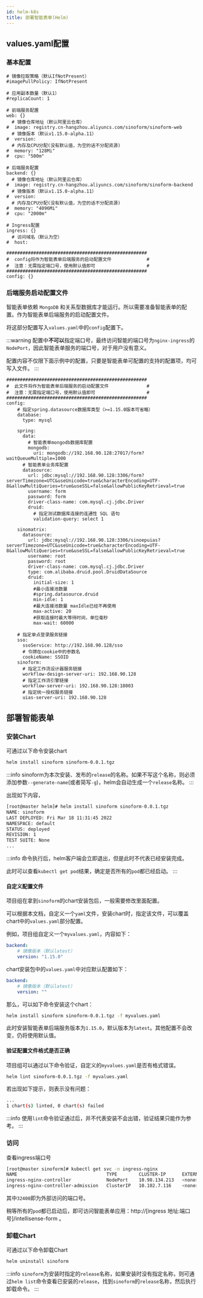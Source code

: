 ```yaml
---
id: helm-k8s
title: 部署智能表单(Helm)
---
```


## values.yaml配置

### 基本配置

```yaml, title=values.yaml
# 镜像拉取策略（默认IfNotPresent）
#imagePullPolicy: IfNotPresent

# 应用副本数量（默认1）
#replicaCount: 1

# 前端服务配置
web: {}
  # 镜像仓库地址（默认阿里云仓库）
#  image: registry.cn-hangzhou.aliyuncs.com/sinoform/sinoform-web
  # 镜像版本（默认v1.15.0-alpha.11）
#  version:
  # 内存及CPU分配(没有默认值，为空的话不分配资源)
#  memory: "128Mi"
#  cpu: "500m"

# 后端服务配置
backend: {}
  # 镜像仓库地址（默认阿里云仓库）
#  image: registry.cn-hangzhou.aliyuncs.com/sinoform/sinoform-backend
  # 镜像版本（默认v1.15.0-alpha.11）
#  version:
  # 内存及CPU分配(没有默认值，为空的话不分配资源)
#  memory: "4096Mi"
#  cpu: "2000m"

# Ingress配置
ingress: {}
  # 访问域名（默认为空）
#  host:

####################################################
#  config将作为智能表单后端服务的启动配置文件             #
#  注意：无需指定端口号，使用默认值即可                   #
####################################################
config: {}
```

### 后端服务启动配置文件

智能表单依赖 `MongoDB` 和关系型数据库才能运行。所以需要准备智能表单的配置。作为智能表单后端服务的启动配置文件。

将这部分配置写入`values.yaml`中的`config`配置下。

:::warning
 配置中**不可以**指定端口号，最终访问智能的端口号为`nginx-ingress`的`NodePort`，因此智能表单服务的端口号，对于用户没有意义。

 配置内容不仅限下面示例中的配置，只要是智能表单可配置的支持的配置项，均可写入文件。
:::

```yaml, title=values.yaml
####################################################
#  此文件将作为智能表单后端服务的启动配置文件              #
#  注意：无需指定端口号，使用默认值即可                   #
####################################################
config: 
    # 指定spring.datasource数据库类型（>=1.15.0版本可省略）
    database:
      type: mysql

    spring:
      data:
        # 智能表单mongodb数据库配置
        mongodb:
          uri: mongodb://192.168.90.128:27017/form?waitQueueMultiple=1000
      # 智能表单业务库配置
      datasource:
        url: jdbc:mysql://192.168.90.128:3306/form?serverTimezone=UTC&useUnicode=true&characterEncoding=UTF-8&allowMultiQueries=true&useSSL=false&allowPublicKeyRetrieval=true
        username: form
        password: form
        driver-class-name: com.mysql.cj.jdbc.Driver
        druid:
          # 指定测试数据库连接的连通性 SQL 语句
          validation-query: select 1

    sinomatrix:
      datasource:
        url: jdbc:mysql://192.168.90.128:3306/sinoepuias?serverTimezone=UTC&useUnicode=true&characterEncoding=UTF-8&allowMultiQueries=true&useSSL=false&allowPublicKeyRetrieval=true
        username: root
        password: root
        driver-class-name: com.mysql.cj.jdbc.Driver
        type: com.alibaba.druid.pool.DruidDataSource
        druid:
          initial-size: 1
          #最小连接池数量
          #spring.datasource.druid
          min-idle: 1
          #最大连接池数量 maxIdle已经不再使用
          max-active: 20
          #获取连接时最大等待时间，单位毫秒
          max-wait: 60000

    # 指定单点登录服务链接
    sso:
      ssoService: http://192.168.90.128/sso
      # 令牌在cookie中的参数名
      cookieName: SSOID
    sinoform:
      # 指定工作流设计器服务链接
      workflow-design-server-uri: 192.168.90.128
      # 指定工作流引擎链接
      workflow-server-uri: 192.168.90.128:18003
      # 指定统一授权服务链接
      uias-server-uri: 192.168.90.128
```



## 部署智能表单

### 安装Chart

可通过以下命令安装chart

```bash
helm install sinoform sinoform-0.0.1.tgz
```

:::info
 sinoform为本次安装、发布的`release`的名称。如果不写这个名称，则必须添加参数`--generate-name`(或者简写`-g`)，helm会自动生成一个`release`名称。
:::

出现如下内容，

```bash
[root@master helm]# helm install sinoform sinoform-0.0.1.tgz
NAME: sinoform
LAST DEPLOYED: Fri Mar 18 11:31:45 2022
NAMESPACE: default
STATUS: deployed
REVISION: 1
TEST SUITE: None
...
```

:::info
 命令执行后，helm客户端会立即退出，但是此时不代表已经安装完成。

 此时可以查看`kubectl get pod`结果，确定是否所有的`pod`都已经启动。
:::

#### 自定义配置文件

项目组在拿到`sinoform`的chart安装包后，一般需要修改里面配置。

可以根据本文档，自定义一个`yaml`文件，安装chart时，指定该文件，可以覆盖chart中的`values.yaml`部分配置。

例如，项目组自定义一个`myvalues.yaml`，内容如下：

```yaml
backend: 
    # 镜像版本（默认latest）
    version: "1.15.0"
```

chart安装包中的`values.yaml`中对应默认配置如下：

```yaml
backend: 
    # 镜像版本（默认latest）
    version: ""
```

那么，可以如下命令安装这个chart：

```bash
helm install sinoform sinoform-0.0.1.tgz -f myvalues.yaml
```

此时安装智能表单后端服务版本为`1.15.0`，默认版本为`latest`。其他配置不会改变，仍将使用默认值。

#### 验证配置文件格式是否正确

项目组可以通过以下命令验证，自定义的`myvalues.yaml`是否有格式错误。

```bash
helm lint sinoform-0.0.1.tgz -f myvalues.yaml
```

若出现如下提示，则表示没有问题：

```bash
...
1 chart(s) linted, 0 chart(s) failed
```

:::info
 使用`lint`命令验证通过后，并不代表安装不会出错，验证结果只能作为参考。
:::

### 访问

查看ingress端口号

```bash
[root@master sinoform]# kubectl get svc -n ingress-nginx
NAME                                 TYPE        CLUSTER-IP      EXTERNAL-IP   PORT(S)                      AGE
ingress-nginx-controller             NodePort    10.98.134.213   <none>        80:32400/TCP,443:31962/TCP   41h
ingress-nginx-controller-admission   ClusterIP   10.102.7.116    <none>        443/TCP                      41h
```

其中`32400`即为外部访问的端口号。

稍等所有的`pod`都已启动后，即可访问智能表单应用：http://[ingress 地址:端口号]/intellisense-form 。

### 卸载Chart

可通过以下命令卸载Chart

```bash
helm uninstall sinoform
```

:::info
 `sinoform`为安装时指定的`release`名称，如果安装时没有指定名称，则可通过`helm list`命令查看已安装的`release`，找到`sinoform`的`release`名称，然后执行卸载命令。
:::
